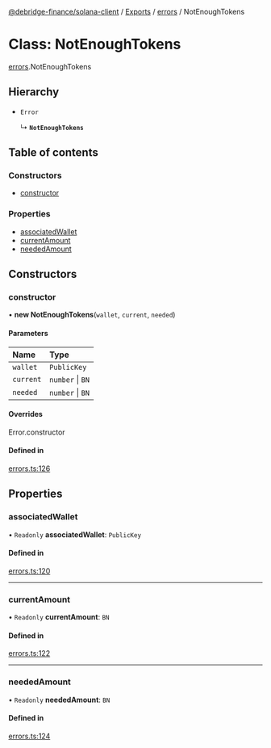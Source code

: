 [@debridge-finance/solana-client](../README.md) / [Exports](../modules.md) / [errors](../modules/errors.md) / NotEnoughTokens

# Class: NotEnoughTokens

[errors](../modules/errors.md).NotEnoughTokens

## Hierarchy

- `Error`

  ↳ **`NotEnoughTokens`**

## Table of contents

### Constructors

- [constructor](errors.NotEnoughTokens.md#constructor)

### Properties

- [associatedWallet](errors.NotEnoughTokens.md#associatedwallet)
- [currentAmount](errors.NotEnoughTokens.md#currentamount)
- [neededAmount](errors.NotEnoughTokens.md#neededamount)

## Constructors

### constructor

• **new NotEnoughTokens**(`wallet`, `current`, `needed`)

#### Parameters

| Name | Type |
| :------ | :------ |
| `wallet` | `PublicKey` |
| `current` | `number` \| `BN` |
| `needed` | `number` \| `BN` |

#### Overrides

Error.constructor

#### Defined in

[errors.ts:126](https://github.com/debridge-finance/solana-contracts-client/blob/1b61583/src/errors.ts#L126)

## Properties

### associatedWallet

• `Readonly` **associatedWallet**: `PublicKey`

#### Defined in

[errors.ts:120](https://github.com/debridge-finance/solana-contracts-client/blob/1b61583/src/errors.ts#L120)

___

### currentAmount

• `Readonly` **currentAmount**: `BN`

#### Defined in

[errors.ts:122](https://github.com/debridge-finance/solana-contracts-client/blob/1b61583/src/errors.ts#L122)

___

### neededAmount

• `Readonly` **neededAmount**: `BN`

#### Defined in

[errors.ts:124](https://github.com/debridge-finance/solana-contracts-client/blob/1b61583/src/errors.ts#L124)
